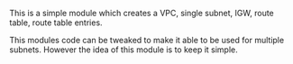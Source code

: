 This is a simple module which creates a VPC, single subnet, IGW, route table, route table entries.

This modules code can be tweaked to make it able to be used for multiple subnets. However the idea of this module is to keep it simple. 

